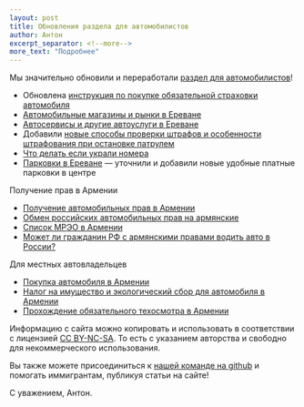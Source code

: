 ```yaml
---
layout: post
title: Обновления раздела для автомобилистов
author: Антон
excerpt_separator: <!--more-->
more_text: "Подробнее"
---
```


Мы значительно обновили и переработали [раздел для автомобилистов](https://haywiki.org/drive/)!

- Обновлена [инструкция по покупке обязательной страховки автомобиля](https://haywiki.org/drive/insurance.html)
- [Автомобильные магазины и рынки в Ереване](https://haywiki.org/drive/shops.html)
- [Автосервисы и другие автоуслуги в Ереване](https://haywiki.org/drive/services.html)
- Добавили [новые способы проверки штрафов и особенности штрафования при остановке патрулем](https://haywiki.org/drive/rules.html)
- [Что делать если украли номера](https://haywiki.org/drive/plates-theft.html)
- [Парковки в Ереване](https://haywiki.org/drive/parking.html) — уточнили и добавили новые удобные платные парковки в центре

Получение прав в Армении

- [Получение автомобильных прав в Армении](https://haywiki.org/drive/license.html)
- [Обмен российских автомобильных прав на армянские](https://haywiki.org/drive/license-exchange.html)
- [Список МРЭО в Армении](https://haywiki.org/drive/license-locations.html)
- [Может ли гражданин РФ с армянскими правами водить авто в России?](https://haywiki.org/drive/license-in-russia.html)

Для местных автовладельцев

- [Покупка автомобиля в Армении](https://haywiki.org/drive/car-purchase.html)
- [Налог на имущество и экологический сбор для автомобиля в Армении](https://haywiki.org/drive/taxes.html)
- [Прохождение обязательного техосмотра в Армении](https://haywiki.org/drive/inspection.html)

<!--more-->

Информацию с сайта можно копировать и использовать в соответствии с лицензией
[CC BY-NC-SA](https://creativecommons.org/licenses/by-nc-sa/4.0/deed.ru). То есть с указанием авторства и свободно для
некоммерческого использования.

Вы также можете присоединиться к [нашей команде на github](https://github.com/haywiki) и помогать иммигрантам,
публикуя статьи на сайте!

С уважением,
Антон.